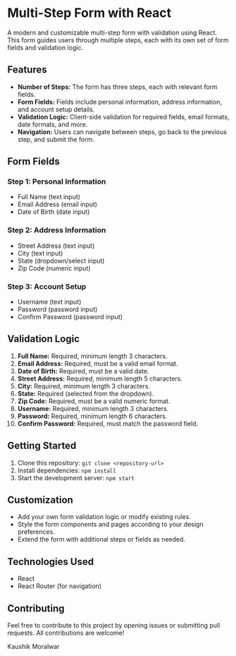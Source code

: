 # Multi-Step Form with React

A modern and customizable multi-step form with validation using React. This form guides users through multiple steps, each with its own set of form fields and validation logic.

## Features

- **Number of Steps:** The form has three steps, each with relevant form fields.
- **Form Fields:** Fields include personal information, address information, and account setup details.
- **Validation Logic:** Client-side validation for required fields, email formats, date formats, and more.
- **Navigation:** Users can navigate between steps, go back to the previous step, and submit the form.

## Form Fields

### Step 1: Personal Information

- Full Name (text input)
- Email Address (email input)
- Date of Birth (date input)

### Step 2: Address Information

- Street Address (text input)
- City (text input)
- State (dropdown/select input)
- Zip Code (numeric input)

### Step 3: Account Setup

- Username (text input)
- Password (password input)
- Confirm Password (password input)

## Validation Logic

1. **Full Name:** Required, minimum length 3 characters.
2. **Email Address:** Required, must be a valid email format.
3. **Date of Birth:** Required, must be a valid date.
4. **Street Address:** Required, minimum length 5 characters.
5. **City:** Required, minimum length 3 characters.
6. **State:** Required (selected from the dropdown).
7. **Zip Code:** Required, must be a valid numeric format.
8. **Username:** Required, minimum length 3 characters.
9. **Password:** Required, minimum length 6 characters.
10. **Confirm Password:** Required, must match the password field.

## Getting Started

1. Clone this repository: `git clone <repository-url>`
2. Install dependencies: `npm install`
3. Start the development server: `npm start`

## Customization

- Add your own form validation logic or modify existing rules.
- Style the form components and pages according to your design preferences.
- Extend the form with additional steps or fields as needed.

## Technologies Used

- React
- React Router (for navigation)

## Contributing

Feel free to contribute to this project by opening issues or submitting pull requests. All contributions are welcome!

Kaushik Moralwar
